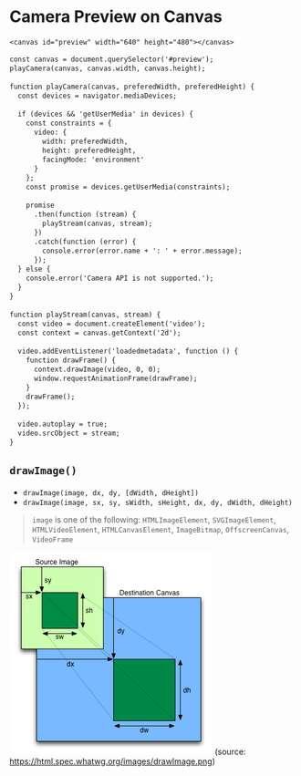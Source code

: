 # Camera Preview on Canvas

```
<canvas id="preview" width="640" height="480"></canvas>
```

```
const canvas = document.querySelector('#preview');
playCamera(canvas, canvas.width, canvas.height);

function playCamera(canvas, preferedWidth, preferedHeight) {
  const devices = navigator.mediaDevices;

  if (devices && 'getUserMedia' in devices) {
    const constraints = {
      video: {
        width: preferedWidth,
        height: preferedHeight,
        facingMode: 'environment'
      }
    };
    const promise = devices.getUserMedia(constraints);

    promise
      .then(function (stream) {
        playStream(canvas, stream);
      })
      .catch(function (error) {
        console.error(error.name + ': ' + error.message);
      });
  } else {
    console.error('Camera API is not supported.');
  }
}

function playStream(canvas, stream) {
  const video = document.createElement('video');
  const context = canvas.getContext('2d');

  video.addEventListener('loadedmetadata', function () {
    function drawFrame() {
      context.drawImage(video, 0, 0);
      window.requestAnimationFrame(drawFrame);
    }
    drawFrame();
  });

  video.autoplay = true;
  video.srcObject = stream;
}
```

## `drawImage()`

- `drawImage(image, dx, dy, [dWidth, dHeight])`
- `drawImage(image, sx, sy, sWidth, sHeight, dx, dy, dWidth, dHeight)`

> `image` is one of the following: `HTMLImageElement`, `SVGImageElement`, `HTMLVideoElement`, `HTMLCanvasElement`, `ImageBitmap`, `OffscreenCanvas`, `VideoFrame`

![Getting Adjacent Pixels](https://github.com/damianc/dev-notes/blob/master/canvas/_images/draw-image.png)
(source: https://html.spec.whatwg.org/images/drawImage.png)

